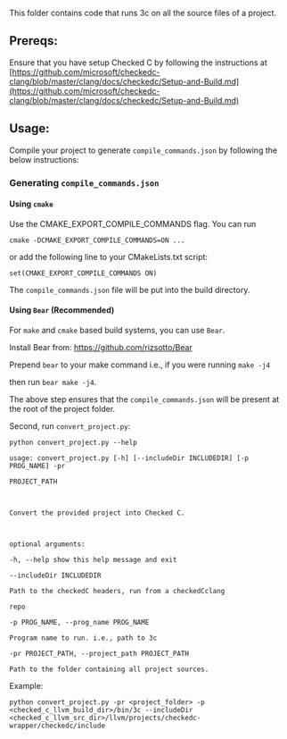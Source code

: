This folder contains code that runs 3c on all the source files of a project.

  

## Prereqs:

Ensure that you have setup Checked C by following the instructions at
[https://github.com/microsoft/checkedc-clang/blob/master/clang/docs/checkedc/Setup-and-Build.md](https://github.com/microsoft/checkedc-clang/blob/master/clang/docs/checkedc/Setup-and-Build.md)
  
## Usage:

Compile your project to generate `compile_commands.json` by following the below
instructions:

### Generating `compile_commands.json`

#### Using `cmake`

Use the CMAKE_EXPORT_COMPILE_COMMANDS flag. You can run

```
cmake -DCMAKE_EXPORT_COMPILE_COMMANDS=ON ...
```

or add the following line to your CMakeLists.txt script:

```
set(CMAKE_EXPORT_COMPILE_COMMANDS ON)
```

The `compile_commands.json` file will be put into the build directory.

#### Using `Bear` (Recommended)

For `make` and `cmake` based build systems, you can use `Bear`.

Install Bear from: https://github.com/rizsotto/Bear

Prepend `bear` to your make command i.e., if you were running `make -j4`

then run `bear make -j4`.

The above step ensures that the `compile_commands.json` will be present at the
root of the project folder.

Second, run `convert_project.py`:

```
python convert_project.py --help

usage: convert_project.py [-h] [--includeDir INCLUDEDIR] [-p PROG_NAME] -pr

PROJECT_PATH

  

Convert the provided project into Checked C.

  

optional arguments:

-h, --help show this help message and exit

--includeDir INCLUDEDIR

Path to the checkedC headers, run from a checkedCclang

repo

-p PROG_NAME, --prog_name PROG_NAME

Program name to run. i.e., path to 3c

-pr PROJECT_PATH, --project_path PROJECT_PATH

Path to the folder containing all project sources.

```

Example:

```
python convert_project.py -pr <project_folder> -p <checked_c_llvm_build_dir>/bin/3c --includeDir <checked_c_llvm_src_dir>/llvm/projects/checkedc-wrapper/checkedc/include
```
